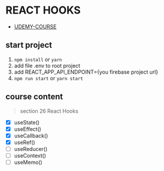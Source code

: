 # REACT HOOKS

- [UDEMY-COURSE](https://www.udemy.com/course/react-the-complete-guide-incl-redux/learn/lecture/15700378?src=sac&kw=hook#overview)

## start project

1. `npm install` or `yarn`
2. add file .env to root project
3. add REACT_APP_API_ENDPOINT={you firebase project url}
4. `npm run start` or `yarn start`

## course content

> section 26 React Hooks

- [x] useState()
- [x] useEffect()
- [x] useCallback()
- [x] useRef()
- [ ] useReducer()
- [ ] useContext()
- [ ] useMemo()

